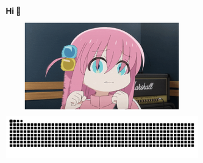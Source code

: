 ## Hi 👋

<div align="center">
  <img src="https://raw.githubusercontent.com/kksk783/kksk783/main/image/hitori.gif" height="auto" width="80%" style="border:none;" alt="Animated Avatar">
</div>

<!-- 正確的 SVG raw 連結 -->
![](https://raw.githubusercontent.com/kksk783/kksk783/output/github-contribution-grid-snake.svg)

<!--
**kksk783/kksk783** is a ✨ _special_ ✨ repository because its `README.md` (this file) appears on your GitHub profile.

Here are some ideas to get you started:

- 🔭 I’m currently working on ...
- 🌱 I’m currently learning ...
- 👯 I’m looking to collaborate on ...
- 🤔 I’m looking for help with ...
- 💬 Ask me about ...
- 📫 How to reach me: ...
- 😄 Pronouns: ...
- ⚡ Fun fact: ...
-->
